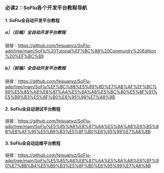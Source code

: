 ### 必读2：SoFlu各个开发平台教程导航

#### 1. SoFlu全自动开发平台教程

##### a）（后端）全自动开发平台教程

链接：https://github.com/feisuanyz/SoFlu-adp/tree/main/SoFlu%20Tutorial%EF%BC%88%20Community%20Edition%20%EF%BC%89

##### b）（前端）全自动开发平台教程

链接：https://github.com/feisuanyz/SoFlu-adp/tree/main/SoFlu%EF%BC%88%E5%89%8D%E7%AB%AF%EF%BC%89%E5%85%A8%E8%87%AA%E5%8A%A8%E5%BC%80%E5%8F%91%E5%B9%B3%E5%8F%B0%E6%95%99%E7%A8%8B

#### 2. SoFlu全自动测试平台教程

链接：https://github.com/feisuanyz/SoFlu-adp/tree/main/SoFlu%E5%85%A8%E8%87%AA%E5%8A%A8%E6%B5%8B%E8%AF%95%E5%B9%B3%E5%8F%B0%E6%95%99%E7%A8%8B

#### 3. SoFlu全自动运维平台教程

链接：https://github.com/feisuanyz/SoFlu-adp/tree/main/SoFlu%E5%85%A8%E8%87%AA%E5%8A%A8%E8%BF%90%E7%BB%B4%E5%B9%B3%E5%8F%B0%E6%95%99%E7%A8%8B
